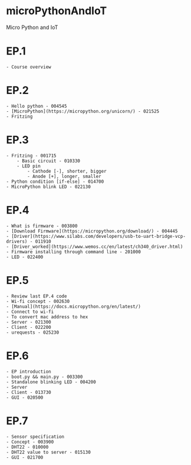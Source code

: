# microPythonAndIoT
Micro Python and IoT

# EP.1
    - Course overview
# EP.2
    - Hello python - 004545
    - [MicroPython](https://micropython.org/unicorn/) - 021525
    - Fritzing
# EP.3
    - Fritzing - 001715 
        - Basic circuit - 010330
        - LED pin
            - Cathode [-], shorter, bigger
            - Anode [+], longer, smaller
    - Python condition [if-else] - 014700
    - MicroPython blink LED - 022130
# EP.4
    - What is firmware - 003800
    - [Download Firmware](https://micropython.org/download/) - 004445
    - [Driver](https://www.silabs.com/developers/usb-to-uart-bridge-vcp-drivers) - 011910
    - [Driver_worked](https://www.wemos.cc/en/latest/ch340_driver.html)
    - Firmware installing through command line - 201000
    - LED - 022400
# EP.5
    - Review last EP.4 code
    - Wi-fi concept - 002630
    - [Manual](https://docs.micropython.org/en/latest/)
    - Connect to wi-fi
    - To convert mac address to hex
    - Server - 021300
    - Client - 022200
    - urequests - 025230
# EP.6
    - EP introduction
    - boot.py && main.py - 003300
    - Standalone blinking LED - 004200
    - Server
    - Client - 013730
    - GUI - 020500
# EP.7
    - Sensor specification
    - Concept - 003900
    - DHT22 - 010000
    - DHT22 value to server - 015130
    - GUI - 021700